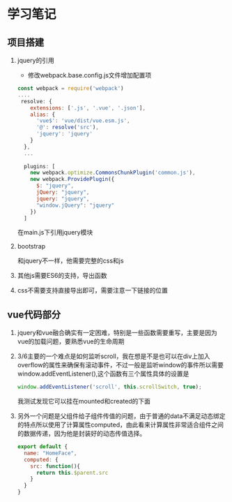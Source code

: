 # 学习笔记

## 项目搭建

1. jquery的引用

   - 修改webpack.base.config.js文件增加配置项

   ```js
   const webpack = require('webpack')
   ....
    resolve: {
       extensions: ['.js', '.vue', '.json'],
       alias: {
         'vue$': 'vue/dist/vue.esm.js',
         '@': resolve('src'),
         'jquery': 'jquery' 
       }
     },
     ... 
     
     plugins: [
       new webpack.optimize.CommonsChunkPlugin('common.js'),
       new webpack.ProvidePlugin({
         $: "jquery",
         jQuery: "jquery",
         jquery: "jquery",
         "window.jQuery": "jquery"
       })
     ]
   ```

   在main.js下引用jquery模块

2. bootstrap

   和jquery不一样，他需要完整的css和js

3. 其他js需要ES6的支持，导出函数

4. css不需要支持直接导出即可，需要注意一下链接的位置

## vue代码部分

1. jquery和vue融合确实有一定困难，特别是一些函数需要重写，主要是因为vue的加载问题，要熟悉vue的生命周期

2. 3/6主要的一个难点是如何监听scroll，我在想是不是也可以在div上加入overflow的属性来确保有滚动事件，不过一般是监听window的事件所以需要window.addEventListener(),这个函数有三个属性具体的设置是

   ```js
   window.addEventListener('scroll', this.scrollSwitch, true);
   ```

   我测试发现它可以挂在mounted和created的下面

3. 另外一个问题是父组件给子组件传值的问题，由于普通的data不满足动态绑定的特点所以使用了计算属性computed，由此看来计算属性非常适合组件之间的数据传递，因为他是封装好的动态传值选择。

   ```js
   export default {
     name: "HomeFace",
     computed: {
       src: function(){
         return this.$parent.src
       }
     }
   }
   ```

   